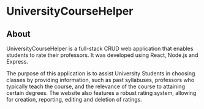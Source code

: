 # UniversityCourseHelper

## About
UniversityCourseHelper is a full-stack CRUD web application that enables students to rate their professors. It was developed using React, Node.js and Express.

The purpose of this application is to assist University Students in choosing classes by providing information, such as past syllabuses, professors who typically teach the course, and the relevance of the course to attaining certain degrees. The website also features a robust rating system, allowing for creation, reporting, editing and deletion of ratings.

